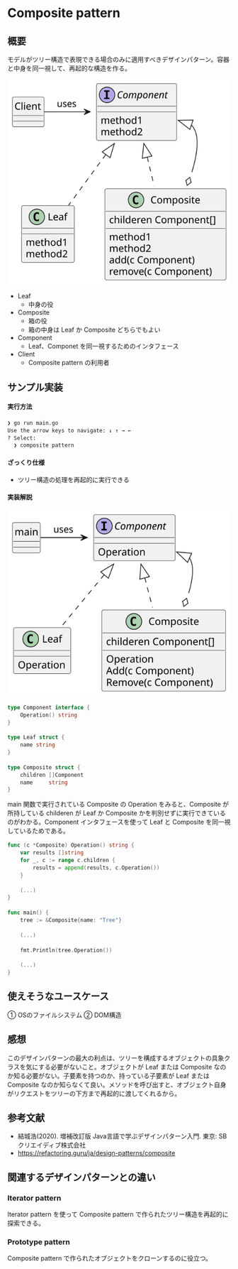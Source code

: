 # Composite pattern

## 概要
モデルがツリー構造で表現できる場合のみに適用すべきデザインパターン。容器と中身を同一視して、再起的な構造を作る。

<img src="https://github.com/mmfiber/design-pattern-go-training/blob/main/src/composite/diagram/abstract.svg" />

* Leaf
  * 中身の役
* Composite
  * 箱の役
  * 箱の中身は Leaf か Composite どちらでもよい
* Component
  * Leaf、Componet を同一視するためのインタフェース
* Client
  * Composite pattern の利用者

## サンプル実装
#### 実行方法
```sh
❯ go run main.go  
Use the arrow keys to navigate: ↓ ↑ → ← 
? Select: 
  ❯ composite pattern
```

#### ざっくり仕様
* ツリー構造の処理を再起的に実行できる

#### 実装解説

<img src="https://github.com/mmfiber/design-pattern-go-training/blob/main/src/composite/diagram/impl.svg" />

```go
type Component interface {
	Operation() string
}

type Leaf struct {
	name string
}

type Composite struct {
	children []Component
	name     string
}
```

main 関数で実行されている Composite の Operation をみると、Composite が所持している childeren が Leaf か Composite かを判別せずに実行できているのがわかる。Component インタフェースを使って Leaf と Composite を同一視しているためである。
```go
func (c *Composite) Operation() string {
	var results []string
	for _, c := range c.children {
		results = append(results, c.Operation())
	}

	(...)
}

func main() {
	tree := &Composite{name: "Tree"}

	(...)

	fmt.Println(tree.Operation())

	(...)
}
```

## 使えそうなユースケース
① OSのファイルシステム
② DOM構造

## 感想
このデザインパターンの最大の利点は、ツリーを構成するオブジェクトの具象クラスを気にする必要がないこと。オブジェクトが Leaf または Composite なのか知る必要がない。子要素を持つのか、持っている子要素が Leaf または Composite なのか知らなくて良い。メソッドを呼び出すと、オブジェクト自身がリクエストをツリーの下方まで再起的に渡してくれるから。

## 参考文献
* 結城浩(2020). 増補改訂版 Java言語で学ぶデザインパターン入門. 東京: SBクリエイディブ株式会社 
* https://refactoring.guru/ja/design-patterns/composite

## 関連するデザインパターンとの違い
### Iterator pattern
Iterator pattern を使って Composite pattern で作られたツリー構造を再起的に探索できる。

### Prototype pattern
Composite pattern で作られたオブジェクトをクローンするのに役立つ。
